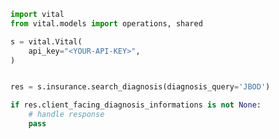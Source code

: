<!-- Start SDK Example Usage -->


```python
import vital
from vital.models import operations, shared

s = vital.Vital(
    api_key="<YOUR-API-KEY>",
)


res = s.insurance.search_diagnosis(diagnosis_query='JBOD')

if res.client_facing_diagnosis_informations is not None:
    # handle response
    pass
```
<!-- End SDK Example Usage -->